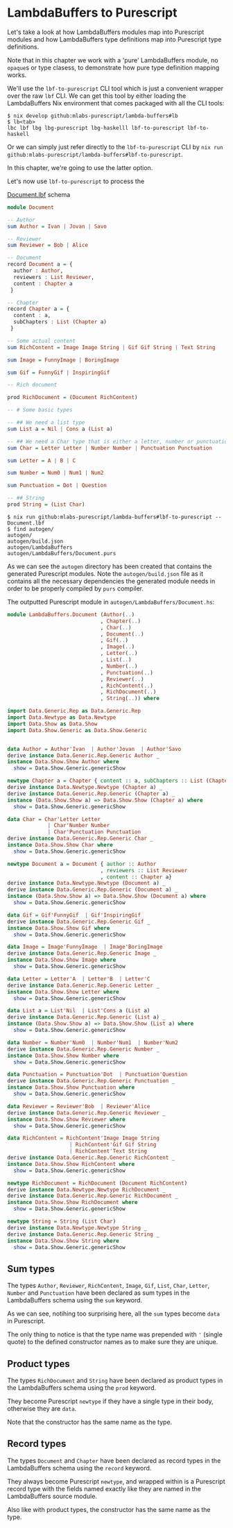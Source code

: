 # LambdaBuffers to Purescript

Let's take a look at how LambdaBuffers modules map into Purescript modules and how
LambdaBuffers type definitions map into Purescript type definitions.

Note that in this chapter we work with a 'pure' LambdaBuffers module, no
`opaque`s or type clasess, to demonstrate how pure type definition mapping
works.

We'll use the `lbf-to-purescript` CLI tool which is just a convenient wrapper over
the raw `lbf` CLI. We can get this tool by either loading the LambdaBuffers Nix
environment that comes packaged with all the CLI tools:

```shell
$ nix develop github:mlabs-purescript/lambda-buffers#lb
$ lb<tab>
lbc lbf lbg lbg-purescript lbg-haskelll lbf-to-purescript lbf-to-haskell
```

Or we can simply just refer directly to the `lbf-to-purescript` CLI by `nix run
github:mlabs-purescript/lambda-buffers#lbf-to-purescript`.

In this chapter, we're going to use the latter option.

Let's now use `lbf-to-purescript` to process the

[Document.lbf](examples/Document.lbf) schema

```purescript
module Document

-- Author
sum Author = Ivan | Jovan | Savo

-- Reviewer
sum Reviewer = Bob | Alice

-- Document
record Document a = {
  author : Author,
  reviewers : List Reviewer,
  content : Chapter a
 }

-- Chapter
record Chapter a = {
  content : a,
  subChapters : List (Chapter a)
 }

-- Some actual content
sum RichContent = Image Image String | Gif Gif String | Text String

sum Image = FunnyImage | BoringImage

sum Gif = FunnyGif | InspiringGif

-- Rich document

prod RichDocument = (Document RichContent)

-- # Some basic types

-- ## We need a list type
sum List a = Nil | Cons a (List a)

-- ## We need a Char type that is either a letter, number or punctuation
sum Char = Letter Letter | Number Number | Punctuation Punctuation

sum Letter = A | B | C

sum Number = Num0 | Num1 | Num2

sum Punctuation = Dot | Question

-- ## String
prod String = (List Char)
```

```shell
$ nix run github:mlabs-purescript/lambda-buffers#lbf-to-purescript -- Document.lbf
$ find autogen/
autogen/
autogen/build.json
autogen/LambdaBuffers
autogen/LambdaBuffers/Document.purs
```

As we can see the `autogen` directory has been created that contains the generated Purescript modules.
Note the `autogen/build.json` file as it contains all the necessary dependencies the generated module needs in order to be properly compiled by `purs` compiler.

The outputted Purescript module in `autogen/LambdaBuffers/Document.hs`:

```purescript
module LambdaBuffers.Document (Author(..)
                              , Chapter(..)
                              , Char(..)
                              , Document(..)
                              , Gif(..)
                              , Image(..)
                              , Letter(..)
                              , List(..)
                              , Number(..)
                              , Punctuation(..)
                              , Reviewer(..)
                              , RichContent(..)
                              , RichDocument(..)
                              , String(..)) where

import Data.Generic.Rep as Data.Generic.Rep
import Data.Newtype as Data.Newtype
import Data.Show as Data.Show
import Data.Show.Generic as Data.Show.Generic


data Author = Author'Ivan  | Author'Jovan  | Author'Savo
derive instance Data.Generic.Rep.Generic Author _
instance Data.Show.Show Author where
  show = Data.Show.Generic.genericShow

newtype Chapter a = Chapter { content :: a, subChapters :: List (Chapter a)}
derive instance Data.Newtype.Newtype (Chapter a) _
derive instance Data.Generic.Rep.Generic (Chapter a) _
instance (Data.Show.Show a) => Data.Show.Show (Chapter a) where
  show = Data.Show.Generic.genericShow

data Char = Char'Letter Letter
             | Char'Number Number
             | Char'Punctuation Punctuation
derive instance Data.Generic.Rep.Generic Char _
instance Data.Show.Show Char where
  show = Data.Show.Generic.genericShow

newtype Document a = Document { author :: Author
                              , reviewers :: List Reviewer
                              , content :: Chapter a}
derive instance Data.Newtype.Newtype (Document a) _
derive instance Data.Generic.Rep.Generic (Document a) _
instance (Data.Show.Show a) => Data.Show.Show (Document a) where
  show = Data.Show.Generic.genericShow

data Gif = Gif'FunnyGif  | Gif'InspiringGif
derive instance Data.Generic.Rep.Generic Gif _
instance Data.Show.Show Gif where
  show = Data.Show.Generic.genericShow

data Image = Image'FunnyImage  | Image'BoringImage
derive instance Data.Generic.Rep.Generic Image _
instance Data.Show.Show Image where
  show = Data.Show.Generic.genericShow

data Letter = Letter'A  | Letter'B  | Letter'C
derive instance Data.Generic.Rep.Generic Letter _
instance Data.Show.Show Letter where
  show = Data.Show.Generic.genericShow

data List a = List'Nil  | List'Cons a (List a)
derive instance Data.Generic.Rep.Generic (List a) _
instance (Data.Show.Show a) => Data.Show.Show (List a) where
  show = Data.Show.Generic.genericShow

data Number = Number'Num0  | Number'Num1  | Number'Num2
derive instance Data.Generic.Rep.Generic Number _
instance Data.Show.Show Number where
  show = Data.Show.Generic.genericShow

data Punctuation = Punctuation'Dot  | Punctuation'Question
derive instance Data.Generic.Rep.Generic Punctuation _
instance Data.Show.Show Punctuation where
  show = Data.Show.Generic.genericShow

data Reviewer = Reviewer'Bob  | Reviewer'Alice
derive instance Data.Generic.Rep.Generic Reviewer _
instance Data.Show.Show Reviewer where
  show = Data.Show.Generic.genericShow

data RichContent = RichContent'Image Image String
                    | RichContent'Gif Gif String
                    | RichContent'Text String
derive instance Data.Generic.Rep.Generic RichContent _
instance Data.Show.Show RichContent where
  show = Data.Show.Generic.genericShow

newtype RichDocument = RichDocument (Document RichContent)
derive instance Data.Newtype.Newtype RichDocument _
derive instance Data.Generic.Rep.Generic RichDocument _
instance Data.Show.Show RichDocument where
  show = Data.Show.Generic.genericShow

newtype String = String (List Char)
derive instance Data.Newtype.Newtype String _
derive instance Data.Generic.Rep.Generic String _
instance Data.Show.Show String where
  show = Data.Show.Generic.genericShow
```

## Sum types

The types `Author`, `Reviewer`, `RichContent`, `Image`, `Gif`, `List`, `Char`,
`Letter`, `Number` and `Punctuation` have been declared as sum types in the
LambdaBuffers schema using the `sum` keyword.

As we can see, notihing too surprising here, all the `sum` types become `data`
in Purescript.

The only thing to notice is that the type name was prepended with `'` (single
quote) to the defined constructor names as to make sure they are unique.

## Product types

The types `RichDocument` and `String` have been declared as product types in the
LambdaBuffers schema using the `prod` keyword.

They become Purescript `newtype` if they have a single type in their body, otherwise they are `data`.

Note that the constructor has the same name as the type.

## Record types

The types `Document` and `Chapter` have been declared as record types in the
LambdaBuffers schema using the `record` keyword.

They always become Purescript `newtype`, and wrapped within is a Purescript
record type with the fields named exactly like they are named in the
LambdaBuffers source module.

Also like with product types, the constructor has the same name as the type.
